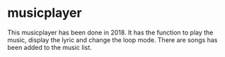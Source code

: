 # musicplayer

This musicplayer has been done in 2018. It has the function to play the music, display the lyric and change the loop mode. There are songs has been added to the music list. 
